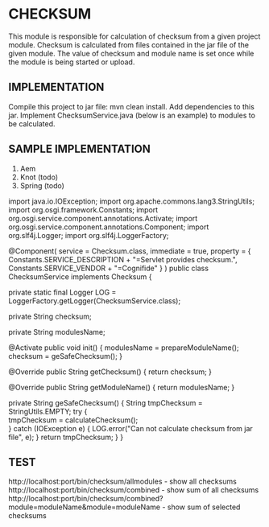 CHECKSUM 
========

This module is responsible for calculation of checksum from a given project module.
Checksum is calculated from files contained in the jar file of the given module.
The value of checksum and module name is set once while the module is being started or upload.

IMPLEMENTATION
--------------
Compile this project to jar file: mvn clean install.
Add dependencies to this jar.
Implement ChecksumService.java (below is an example)  to modules to be calculated.


SAMPLE IMPLEMENTATION
---------------------
1. Aem
2. Knot (todo)
3. Spring (todo)



import java.io.IOException;
import org.apache.commons.lang3.StringUtils;
import org.osgi.framework.Constants;
import org.osgi.service.component.annotations.Activate;
import org.osgi.service.component.annotations.Component;
import org.slf4j.Logger;
import org.slf4j.LoggerFactory;

@Component(
    service = Checksum.class,
    immediate = true,
    property = {
        Constants.SERVICE_DESCRIPTION + "=Servlet provides checksum.",
        Constants.SERVICE_VENDOR + "=Cognifide"
    }
)
public class ChecksumService implements Checksum {

  private static final Logger LOG = LoggerFactory.getLogger(ChecksumService.class);

  private String checksum;

  private String modulesName;

  @Activate
  public void init() {
    modulesName = prepareModuleName();
    checksum = geSafeChecksum();
  }

  @Override
  public String getChecksum() {
    return checksum;
  }

  @Override
  public String getModuleName() {
    return modulesName;
  }

  private String geSafeChecksum() {
    String tmpChecksum = StringUtils.EMPTY;
    try {      
      tmpChecksum = calculateChecksum();     
    } catch (IOException e) {
      LOG.error("Can not calculate checksum from jar file", e);
    }
    return tmpChecksum;
  }
}


TEST
----
http://localhost:port/bin/checksum/allmodules - show all checksums
http://localhost:port/bin/checksum/combined - show sum of all checksums
http://localhost:port/bin/checksum/combined?module=moduleName&module=moduleName - show sum of selected checksums
